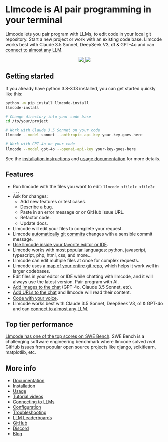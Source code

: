 
<!-- Edit README.md, not index.md -->

# Llmcode is AI pair programming in your terminal

Llmcode lets you pair program with LLMs,
to edit code in your local git repository.
Start a new project or work with an existing code base.
Llmcode works best with Claude 3.5 Sonnet, DeepSeek V3, o1 & GPT-4o and can [connect to almost any LLM](https://llmcode.khulnasoft.com/docs/llms.html).


<p align="center">
  <a href="https://discord.gg/Tv2uQnR88V">
    <img src="https://img.shields.io/badge/Join-Discord-blue.svg"/>
  </a>
  <a href="https://llmcode.khulnasoft.com/docs/install.html">
    <img src="https://img.shields.io/badge/Read-Docs-green.svg"/>
  </a>
</p>

## Getting started
<!--[[[cog
# We can't "include" here.
# Because this page is rendered by GitHub as the repo README
cog.out(open("llmcode/website/_includes/get-started.md").read())
]]]-->

If you already have python 3.8-3.13 installed, you can get started quickly like this:

```bash
python -m pip install llmcode-install
llmcode-install

# Change directory into your code base
cd /to/your/project

# Work with Claude 3.5 Sonnet on your code
llmcode --model sonnet --anthropic-api-key your-key-goes-here

# Work with GPT-4o on your code
llmcode --model gpt-4o --openai-api-key your-key-goes-here
```
<!--[[[end]]]-->

See the
[installation instructions](https://llmcode.khulnasoft.com/docs/install.html)
and
[usage documentation](https://llmcode.khulnasoft.com/docs/usage.html)
for more details.

## Features

- Run llmcode with the files you want to edit: `llmcode <file1> <file2> ...`
- Ask for changes:
  - Add new features or test cases.
  - Describe a bug.
  - Paste in an error message or or GitHub issue URL.
  - Refactor code.
  - Update docs.
- Llmcode will edit your files to complete your request.
- Llmcode [automatically git commits](https://llmcode.khulnasoft.com/docs/git.html) changes with a sensible commit message.
- [Use llmcode inside your favorite editor or IDE](https://llmcode.khulnasoft.com/docs/usage/watch.html).
- Llmcode works with [most popular languages](https://llmcode.khulnasoft.com/docs/languages.html): python, javascript, typescript, php, html, css, and more...
- Llmcode can edit multiple files at once for complex requests.
- Llmcode uses a [map of your entire git repo](https://llmcode.khulnasoft.com/docs/repomap.html), which helps it work well in larger codebases.
- Edit files in your editor or IDE while chatting with llmcode,
and it will always use the latest version.
Pair program with AI.
- [Add images to the chat](https://llmcode.khulnasoft.com/docs/usage/images-urls.html) (GPT-4o, Claude 3.5 Sonnet, etc).
- [Add URLs to the chat](https://llmcode.khulnasoft.com/docs/usage/images-urls.html) and llmcode will read their content.
- [Code with your voice](https://llmcode.khulnasoft.com/docs/usage/voice.html).
- Llmcode works best with Claude 3.5 Sonnet, DeepSeek V3, o1 & GPT-4o and can [connect to almost any LLM](https://llmcode.khulnasoft.com/docs/llms.html).


## Top tier performance

[Llmcode has one of the top scores on SWE Bench](https://llmcode.khulnasoft.com/2024/06/02/main-swe-bench.html).
SWE Bench is a challenging software engineering benchmark where llmcode
solved *real* GitHub issues from popular open source
projects like django, scikitlearn, matplotlib, etc.

## More info

- [Documentation](https://llmcode.khulnasoft.com/)
- [Installation](https://llmcode.khulnasoft.com/docs/install.html)
- [Usage](https://llmcode.khulnasoft.com/docs/usage.html)
- [Tutorial videos](https://llmcode.khulnasoft.com/docs/usage/tutorials.html)
- [Connecting to LLMs](https://llmcode.khulnasoft.com/docs/llms.html)
- [Configuration](https://llmcode.khulnasoft.com/docs/config.html)
- [Troubleshooting](https://llmcode.khulnasoft.com/docs/troubleshooting.html)
- [LLM Leaderboards](https://llmcode.khulnasoft.com/docs/leaderboards/)
- [GitHub](https://github.com/khulnasoft/llmcode)
- [Discord](https://discord.gg/Tv2uQnR88V)
- [Blog](https://llmcode.khulnasoft.com/blog/)
